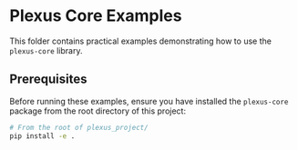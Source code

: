 # Plexus Core Examples

This folder contains practical examples demonstrating how to use the `plexus-core` library.

## Prerequisites

Before running these examples, ensure you have installed the `plexus-core` package from the root directory of this project:

```bash
# From the root of plexus_project/
pip install -e .
```
